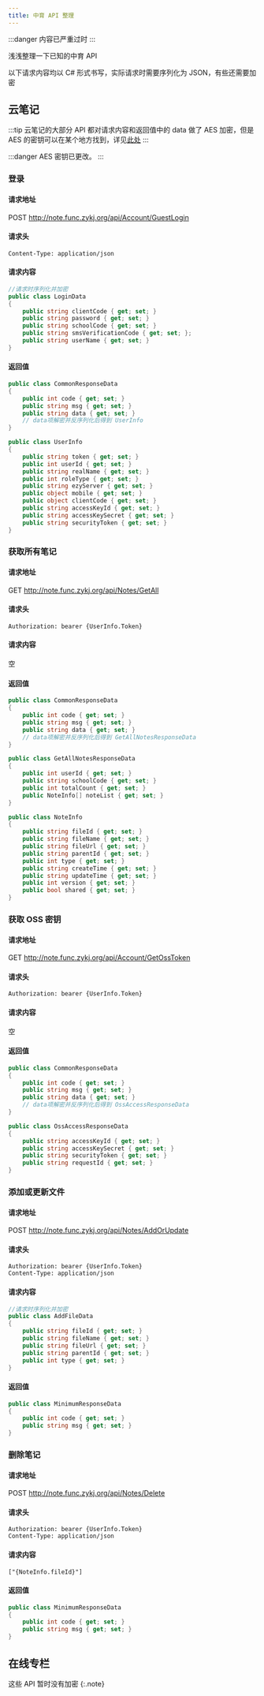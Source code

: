 ```yaml
---
title: 中育 API 整理
---
```


:::danger
内容已严重过时
:::


浅浅整理一下已知的中育 API

以下请求内容均以 C# 形式书写，实际请求时需要序列化为 JSON，有些还需要加密


## 云笔记
:::tip
云笔记的大部分 API 都对请求内容和返回值中的 data 做了 AES 加密，但是 AES 的密钥可以在某个地方找到，详见[此处](https://blog.djdjz7.top/blogs/2023-01-23-zy-bin-file-analysis/#%E9%80%86%E5%90%91%E5%88%86%E6%9E%90)
:::

:::danger
AES 密钥已更改。
:::

### 登录 <Badge type="danger" text="已过时" />
#### 请求地址
POST http://note.func.zykj.org/api/Account/GuestLogin
#### 请求头
```
Content-Type: application/json
```
#### 请求内容
```csharp
//请求时序列化并加密
public class LoginData
{
    public string clientCode { get; set; }
    public string password { get; set; }
    public string schoolCode { get; set; }
    public string smsVerificationCode { get; set; };
    public string userName { get; set; }
}
```
#### 返回值
```csharp
public class CommonResponseData
{
    public int code { get; set; }
    public string msg { get; set; }
    public string data { get; set; }
    // data项解密并反序列化后得到 UserInfo
}

public class UserInfo
{
    public string token { get; set; }
    public int userId { get; set; }
    public string realName { get; set; }
    public int roleType { get; set; }
    public string ezyServer { get; set; }
    public object mobile { get; set; }
    public object clientCode { get; set; }
    public string accessKeyId { get; set; }
    public string accessKeySecret { get; set; }
    public string securityToken { get; set; }
}
```

### 获取所有笔记 <Badge type="danger" text="请求地址已过时" />
#### 请求地址
GET http://note.func.zykj.org/api/Notes/GetAll
#### 请求头
```
Authorization: bearer {UserInfo.Token}
```
#### 请求内容
空
#### 返回值
```csharp
public class CommonResponseData
{
    public int code { get; set; }
    public string msg { get; set; }
    public string data { get; set; }
    // data项解密并反序列化后得到 GetAllNotesResponseData
}

public class GetAllNotesResponseData
{
    public int userId { get; set; }
    public string schoolCode { get; set; }
    public int totalCount { get; set; }
    public NoteInfo[] noteList { get; set; }
}

public class NoteInfo
{
    public string fileId { get; set; }
    public string fileName { get; set; }
    public string fileUrl { get; set; }
    public string parentId { get; set; }
    public int type { get; set; }
    public string createTime { get; set; }
    public string updateTime { get; set; }
    public int version { get; set; }
    public bool shared { get; set; }
}
```

### 获取 OSS 密钥 <Badge type="danger" text="已过时" />
#### 请求地址
GET http://note.func.zykj.org/api/Account/GetOssToken
#### 请求头
```
Authorization: bearer {UserInfo.Token}
```
#### 请求内容
空
#### 返回值
```csharp
public class CommonResponseData
{
    public int code { get; set; }
    public string msg { get; set; }
    public string data { get; set; }
    // data项解密并反序列化后得到 OssAccessResponseData
}

public class OssAccessResponseData
{
    public string accessKeyId { get; set; }
    public string accessKeySecret { get; set; }
    public string securityToken { get; set; }
    public string requestId { get; set; }
}
```

### 添加或更新文件 <Badge type="danger" text="请求地址已过时（未验证）" />
#### 请求地址
POST http://note.func.zykj.org/api/Notes/AddOrUpdate
#### 请求头
```
Authorization: bearer {UserInfo.Token}
Content-Type: application/json
```
#### 请求内容
```csharp
//请求时序列化并加密
public class AddFileData
{
    public string fileId { get; set; }
    public string fileName { get; set; }
    public string fileUrl { get; set; }
    public string parentId { get; set; }
    public int type { get; set; }
}
```
#### 返回值
```csharp
public class MinimumResponseData
{
    public int code { get; set; }
    public string msg { get; set; }
}
```

### 删除笔记 <Badge type="danger" text="请求地址已过时（未验证）" />
#### 请求地址
POST http://note.func.zykj.org/api/Notes/Delete
#### 请求头
```
Authorization: bearer {UserInfo.Token}
Content-Type: application/json
```
#### 请求内容
```
["{NoteInfo.fileId}"]
```
#### 返回值
```csharp
public class MinimumResponseData
{
    public int code { get; set; }
    public string msg { get; set; }
}
```

## 在线专栏
这些 API 暂时没有加密
{:.note}
